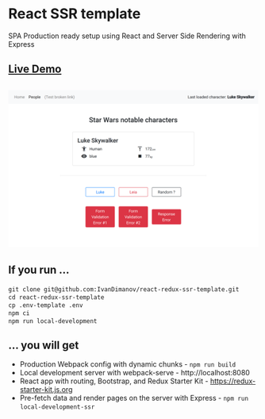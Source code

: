 # React SSR template
SPA Production ready setup using React and Server Side Rendering with Express

## [Live Demo](https://react-redux-ssr-template.now.sh)
## [![App](https://raw.githubusercontent.com/IvanDimanov/react-redux-ssr-template/master/image.png)](https://react-redux-ssr-template.now.sh)

## If you run ...
```
git clone git@github.com:IvanDimanov/react-redux-ssr-template.git
cd react-redux-ssr-template
cp .env-template .env
npm ci
npm run local-development
```

## ... you will get
- Production Webpack config with dynamic chunks - `npm run build`
- Local development server with webpack-serve - http://localhost:8080
- React app with routing, Bootstrap, and Redux Starter Kit - https://redux-starter-kit.js.org
- Pre-fetch data and render pages on the server with Express - `npm run local-development-ssr`
